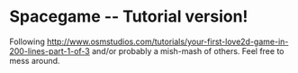# Spacegame -- Tutorial version! 

Following http://www.osmstudios.com/tutorials/your-first-love2d-game-in-200-lines-part-1-of-3 and/or probably a mish-mash of others. Feel free to mess around. 
